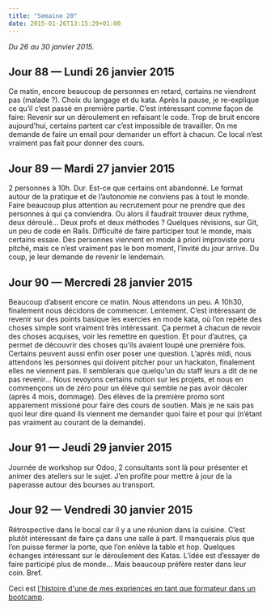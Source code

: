 ```yaml
---
title: "Semaine 20"
date: 2015-01-26T13:15:29+01:00
---
```


*Du 26 au 30 janvier 2015.*

Jour 88 — Lundi 26 janvier 2015
-------------------------------

Ce matin, encore beaucoup de personnes en retard, certains ne viendront
pas (malade ?). Choix du langage et du kata. Après la pause, je
re-explique ce qu’il c’est passé en première partie. C’est intéressant
comme façon de faire: Revenir sur un déroulement en refaisant le code.
Trop de bruit encore aujourd’hui, certains partent car c’est impossible
de travailler. On me demande de faire un email pour demander un effort à
chacun. Ce local n’est vraiment pas fait pour donner des cours.

Jour 89 — Mardi 27 janvier 2015
-------------------------------

2 personnes à 10h. Dur. Est-ce que certains ont abandonné. Le format
autour de la pratique et de l’autonomie ne conviens pas à tout le monde.
Faire beaucoup plus attention au recrutement pour ne prendre que des
personnes à qui ça conviendra. Ou alors il faudrait trouver deux rythme,
deux déroulé… Deux profs et deux méthodes ? Quelques révisions, sur Git,
un peu de code en Rails. Difficulté de faire participer tout le monde,
mais certains essaie. Des personnes viennent en mode à priori improviste
poru pitché, mais ce n’est vraiment pas le bon moment, l’invité du jour
arrive. Du coup, je leur demande de revenir le lendemain.

Jour 90 — Mercredi 28 janvier 2015
----------------------------------

Beaucoup d’absent encore ce matin. Nous attendons un peu. A 10h30,
finalement nous décidons de commencer. Lentement. C’est intéressant de
revenir sur des points basique les exercies en mode kata, où l’on repète
des choses simple sont vraiment très intéressant. Ça permet à chacun de
revoir des choses acquises, voir les remettre en question. Et pour
d’autres, ça permet de découvrir des choses qu’ils avaient loupé une
première fois. Certains peuvent aussi enfin oser poser une question.
L’après midi, nous attendons les personnes qui doivent pitcher pour un
hackaton, finalement elles ne viennent pas. Il semblerais que quelqu’un
du staff leurs a dit de ne pas revenir… Nous revoyons certains notion
sur les projets, et nous en commençons un de zéro pour un élève qui
semble ne pas avoir décoler (après 4 mois, dommage). Des élèves de la
première promo sont apparement missioné pour faire des cours de soutien.
Mais je ne sais pas quoi leur dire quand ils viennent me demander quoi
faire et pour qui (n’étant pas vraiment au courant de la demande).

Jour 91 — Jeudi 29 janvier 2015
-------------------------------

Journée de workshop sur Odoo, 2 consultants sont là pour présenter et
animer des ateliers sur le sujet. J’en profite pour mettre à jour de la
paperasse autour des bourses au transport.

Jour 92 — Vendredi 30 janvier 2015
----------------------------------

Rétrospective dans le bocal car il y a une réunion dans la cuisine.
C’est plutôt intéressant de faire ça dans une salle à part. Il
manquerais plus que l’on puisse fermer la porte, que l’on enlève la
table et hop. Quelques échanges intéressant sur le déroulement des
Katas. L’idée est d’essayer de faire participé plus de monde… Mais
beaucoup préfère rester dans leur coin. Bref.

Ceci est [l'histoire d'une de mes expriences en tant que formateur dans
un bootcamp](https://yaf.github.io/journal-d-un-formateur-en-2015/).
